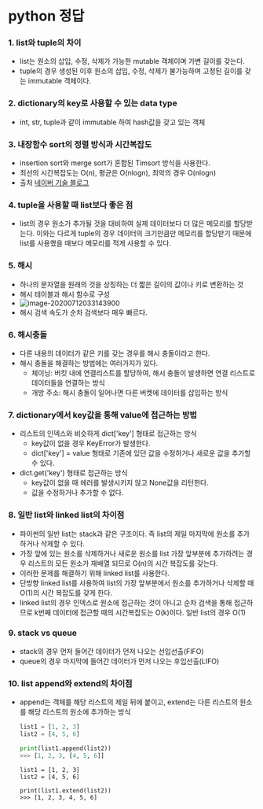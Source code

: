 # python 정답

### 1. list와 tuple의 차이

- list는 원소의 삽입, 수정, 삭제가 가능한 mutable 객체이며 가변 길이를 갖는다.
- tuple의 경우 생성된 이후 원소의 삽입, 수정, 삭제가 불가능하며 고정된 길이를 갖는 immutable 객체이다.

### 2. dictionary의 key로 사용할 수 있는 data type

- int, str, tuple과 같이 immutable 하여 hash값을 갖고 있는 객체

### 3. 내장함수 sort의 정렬 방식과 시간복잡도

- insertion sort와 merge sort가 혼합된 Timsort 방식을 사용한다.
- 최선의 시간복잡도는 O(n), 평균은 O(nlogn), 최악의 경우 O(nlogn)
- 출처 [네이버 기술 블로그](https://d2.naver.com/helloworld/0315536)

### 4. tuple을 사용할 때 list보다 좋은 점

- list의 경우 원소가 추가될 것을 대비하여 실제 데이터보다 더 많은 메모리를 할당받는다. 이와는 다르게 tuple의 경우 데이터의 크기만큼만 메모리를 할당받기 때문에 list를 사용했을 때보다 메모리를 적게 사용할 수 있다.

### 5. 해시

- 하나의 문자열을 원래의 것을 상징하는 더 짧은 길이의 값이나 키로 변환하는 것
- 해시 테이블과 해시 함수로 구성
- ![image-20200712033143900](C:\Users\hhk92\AppData\Roaming\Typora\typora-user-images\image-20200712033143900.png)
- 해시 검색 속도가 순차 검색보다 매우 빠르다.

### 6. 해시충돌

- 다른 내용의 데이터가 같은 키를 갖는 경우를 해시 충돌이라고 한다.
- 해시 충돌을 해결하는 방법에는 여러가지가 있다.
  - 체이닝: 버킷 내에 연결리스트를 할당하여, 해시 충돌이 발생하면 연결 리스트로 데이터들을 연결하는 방식
  - 개방 주소: 해시 충돌이 일어나면 다른 버켓에 데이터를 삽입하는 방식

### 7. dictionary에서 key값을 통해 value에 접근하는 방법

- 리스트의 인덱스와 비슷하게 dict['key'] 형태로 접근하는 방식
  - key값이 없을 경우 KeyError가 발생한다.
  - dict['key'] = value 형태로 기존에 있던 값을 수정하거나 새로운 값을 추가할 수 있다.
- dict.get('key') 형태로 접근하는 방식
  - key값이 없을 때 에러를 발생시키지 않고 None값을 리턴한다.
  - 값을 수정하거나 추가할 수 없다.

### 8. 일반 list와 linked list의 차이점

- 파이썬의 일반 list는 stack과 같은 구조이다. 즉 list의 제일 마지막에 원소를 추가하거나 삭제할 수 있다.
- 가장 앞에 있는 원소를 삭제하거나 새로운 원소를 list 가장 앞부분에 추가하려는 경우 리스트의 모든 원소가 재배열 되므로 O(n)의 시간 복잡도를 갖는다.
- 이러한 문제를 해결하기 위해 linked list를 사용한다.
- 단방향 linked list를 사용하여 list의 가장 앞부분에서 원소를 추가하거나 삭제할 때 O(1)의 시간 복잡도를 갖게 한다.
- linked list의 경우 인덱스로 원소에 접근하는 것이 아니고 순차 검색을 통해 접근하므로 k번째 데이터에 접근할 때의 시간복잡도는 O(k)이다. 일반 list의 경우 O(1)

### 9. stack vs queue

- stack의 경우 먼저 들어간 데이터가 먼저 나오는 선입선출(FIFO)
- queue의 경우 마지막에 들어간 데이터가 먼저 나오는 후입선출(LIFO)

### 10. list append와 extend의 차이점

- append는 객체를 해당 리스트의 제일 뒤에 붙이고, extend는 다른 리스트의 원소를 해당 리스트의 원소에 추가하는 방식

  ```python
  list1 = [1, 2, 3]
  list2 = [4, 5, 6]
  
  print(list1.append(list2))
  >>> [1, 2, 3, [4, 5, 6]]
  ```

  ```
  list1 = [1, 2, 3]
  list2 = [4, 5, 6]
  
  print(list1.extend(list2))
  >>> [1, 2, 3, 4, 5, 6]
  ```

  